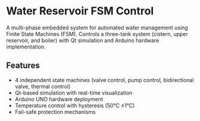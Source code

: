 # Water Reservoir FSM Control

A multi-phase embedded system for automated water management using Finite State Machines (FSM). 
Controls a three-tank system (cistern, upper reservoir, and boiler) with Qt simulation and 
Arduino hardware implementation.

## Features
- 4 independent state machines (valve control, pump control, bidirectional valve, thermal control)
- Qt-based simulation with real-time visualization
- Arduino UNO hardware deployment
- Temperature control with hysteresis (50°C ±1°C)
- Fail-safe protection mechanisms
